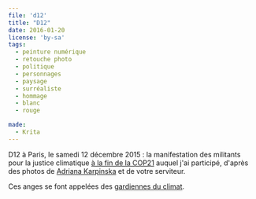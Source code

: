 ```yaml
---
file: 'd12'
title: "D12"
date: 2016-01-20
license: 'by-sa'
tags:
  - peinture numérique
  - retouche photo
  - politique
  - personnages
  - paysage
  - surréaliste
  - hommage
  - blanc
  - rouge

made:
  - Krita
---
```


D12 à Paris, le samedi 12 décembre 2015 : la manifestation des militants pour la justice climatique [à la fin de la COP21](/fr/blog/inventons-autres-histoires-climat-cop21-placetob#d12) auquel j'ai participé, d'après des photos de [Adriana Karpinska](http://karpinska.blog.sme.sk/) et de votre serviteur.

Ces anges se font appelées des [gardiennes du climat](http://climacts.org.au/climate-guardians/).
